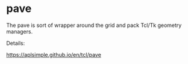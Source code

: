 # pave

The pave is sort of wrapper around the grid and pack Tcl/Tk geometry managers.

Details:

https://aplsimple.github.io/en/tcl/pave
